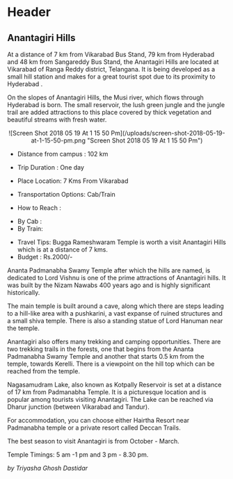<!-- TITLE: Anatagirihills -->
<!-- SUBTITLE: A quick summary of Anatagirihills -->

# Header
## Anantagiri Hills 

At a distance of 7 km from Vikarabad Bus Stand, 79 km from Hyderabad and 48 km from Sangareddy Bus Stand, the Anantagiri Hills are located at Vikarabad of Ranga Reddy district, Telangana. It is being developed as a small hill station and makes for a great tourist spot due to  its proximity to Hyderabad .

On the slopes of Anantagiri Hills, the Musi river, which flows through Hyderabad is born. The small reservoir, the lush green jungle and the jungle trail are added attractions to this place covered by thick vegetation and beautiful streams with fresh water.

<center>
![Screen Shot 2018 05 19 At 1 15 50 Pm](/uploads/screen-shot-2018-05-19-at-1-15-50-pm.png "Screen Shot 2018 05 19 At 1 15 50 Pm")
</center>

* Distance from campus : 102 km

* Trip Duration : One day 

* Place Location: 7 Kms From Vikarabad

* Transportation Options: Cab/Train

* How to Reach : 
- By Cab : 
- By Train: 
<center>

</center>

* Travel Tips: Bugga Rameshwaram Temple is worth a visit Anantagiri Hills which is at a distance of 7 kms. 
* Budget : Rs.2000/-

Ananta Padmanabha Swamy Temple after which the hills are named, is dedicated to Lord Vishnu is one of the prime attractions of Anantagiri hills. It was built by the Nizam Nawabs 400 years ago and is highly significant historically. 

The main temple is built around a cave, along which there are steps  leading to a hill-like area with a pushkarini, a vast expanse of ruined structures and a small shiva temple. There is also a standing statue of Lord Hanuman near the temple.

Anantagiri also offers many trekking and camping opportunities. There are two trekking trails in the forests, one that begins from the Ananta Padmanabha Swamy Temple and another that starts 0.5 km from the temple, towards Kerelli. There is a viewpoint on the hill top which can be reached from the temple.

Nagasamudram Lake, also known as Kotpally Reservoir is set at a distance of 17 km from Padmanabha Temple. It is a picturesque location and is popular among tourists visiting Anantagiri. The Lake can be reached via Dharur junction (between Vikarabad and Tandur).

For accommodation, you can choose either  Hairtha Resort near Padmanabha temple or a private resort called Deccan Trails.

The best season to visit Anantagiri is from October - March.

Temple Timings: 5 am -1 pm and 3 pm - 8.30 pm.

*by Triyasha Ghosh Dastidar*




